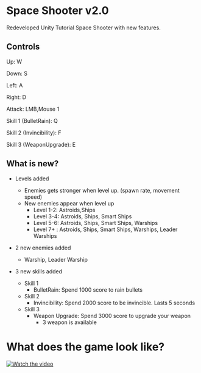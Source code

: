 # Space Shooter v2.0

Redeveloped Unity Tutorial Space Shooter with new features. 

## Controls

Up: W

Down: S

Left: A

Right: D

Attack: LMB,Mouse 1

Skill 1 (BulletRain): Q

Skill 2 (Invincibility): F

Skill 3 (WeaponUpgrade): E

## What is new?

* Levels added
  * Enemies gets stronger when level up. (spawn rate, movement speed)
  * New enemies appear when level up
    * Level 1-2: Astroids,Ships
    * Level 3-4: Astroids, Ships, Smart Ships
    * Level 5-6: Astroids, Ships, Smart Ships, Warships
    * Level 7+ : Astroids, Ships, Smart Ships, Warships, Leader Warships
    
* 2 new enemies added
  * Warship, Leader Warship
  
* 3 new skills added
  * Skill 1
    * BulletRain: Spend 1000 score to rain bullets
  * Skill 2
    * Invincibility: Spend 2000 score to be invincible. Lasts 5 seconds
  * Skill 3
    * Weapon Upgrade: Spend 3000 score to upgrade your weapon
      * 3 weapon is available
  
# What does the game look like?

[![Watch the video](https://i.imgur.com/vKb2F1B.png)](https://youtu.be/QDPJprvgGys)
